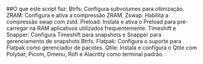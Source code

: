 ##O que este script faz:
Btrfs: Configura subvolumes para otimização.
ZRAM: Configura e ativa a compressão ZRAM.
Zswap: Habilita a compressão swap com zstd.
Preload: Instala e ativa o Preload para pré-carregar na RAM aplicativos utilizados frequentemente.
Timeshift e Snapper: Configura Timeshift para snapshots e Snapper para gerenciamento de snapshots Btrfs.
Flatpak: Configura o suporte para Flatpak como gerenciador de pacotes.
Qtile: Instala e configura o Qtile com Polybar, Picom, Dmenu, Rofi e Alacritty como terminal padrão.
